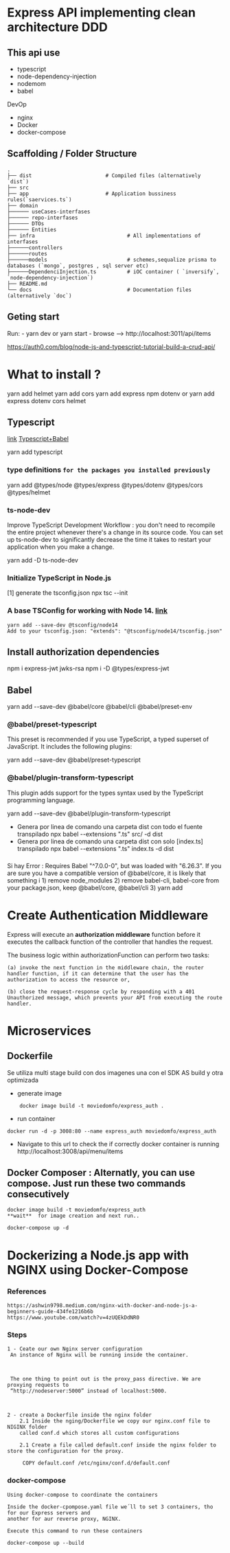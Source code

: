 # Express API implementing clean architecture DDD 

## This api use

- typescript
- node-dependency-injection
- nodemom
- babel

DevOp

- nginx
- Docker
- docker-compose

## Scaffolding / Folder Structure
    .
    ├── dist                        # Compiled files (alternatively `dist`)
    ├── src  
    ├── app                         # Application bussiness rules(`saervices.ts`)
    ├── domain
    ├────── useCases-interfases
    ├────── repo-interfases
    ├────── DTOs
    ├────── Entities
    ├── infra                              # All implementations of interfases
    ├──────controllers
    ├──────routes  
    ├──────models                          # schemes,sequalize prisma to databases (`mongo`, postgres , sql server etc)
    ├──────DependenciInjection.ts          # iOC container ( `inversify`, `node-dependency-injection`)
    ├── README.md
    └── docs                               # Documentation files (alternatively `doc`)

## Geting start

Run: - yarn dev or yarn start - browse --> http://localhost:3011/api/items

https://auth0.com/blog/node-js-and-typescript-tutorial-build-a-crud-api/

# What to install ?

yarn add helmet
yarn add cors
yarn add express
npm dotenv
or
yarn add express dotenv cors helmet

## Typescript

[link](https://github.com/tsconfig/bases/)
[Typescript+Babel](https://lemoncode.net/lemoncode-blog/2020/12/29/nodejs-typescript)

yarn add typescript

### type definitions `for the packages you installed previously`

yarn add @types/node @types/express @types/dotenv @types/cors @types/helmet

### ts-node-dev

Improve TypeScript Development Workflow : you don't need to recompile the entire project whenever there's a change in its source code. You can set up ts-node-dev to significantly decrease the time it takes to restart your application when you make a change.

yarn add -D ts-node-dev

### Initialize TypeScript in Node.js

[1] generate the tsconfig.json
npx tsc --init

### A base TSConfig for working with Node 14. [link](https://github.com/tsconfig/bases/)

    yarn add --save-dev @tsconfig/node14
    Add to your tsconfig.json: "extends": "@tsconfig/node14/tsconfig.json"

## Install authorization dependencies

npm i express-jwt jwks-rsa
npm i -D @types/express-jwt

## Babel

yarn add --save-dev @babel/core @babel/cli @babel/preset-env

### @babel/preset-typescript

This preset is recommended if you use TypeScript, a typed superset of JavaScript. It includes the following plugins:

yarn add --save-dev @babel/preset-typescript

### @babel/plugin-transform-typescript

This plugin adds support for the types syntax used by the TypeScript programming language.

yarn add --save-dev @babel/plugin-transform-typescript

- Genera por linea de comando una carpeta dist con todo el fuente transpilado
  npx babel --extensions ".ts" src/ -d dist
- Genera por linea de comando una carpeta dist con solo [index.ts] transpilado
  npx babel --extensions ".ts" index.ts -d dist

###

Si hay Error : Requires Babel "^7.0.0-0", but was loaded with "6.26.3". If you are sure you have a compatible version of @babel/core, it is likely that something i 1) remove node_modules 2) remove babel-cli, babel-core from your package.json, keep @babel/core, @babel/cli 3) yarn add

# Create Authentication Middleware

Express will execute an **authorization middleware** function before it executes the callback function of the controller that handles the request.

The business logic within authorizationFunction can perform two tasks:

    (a) invoke the next function in the middleware chain, the router handler function, if it can determine that the user has the authorization to access the resource or,

    (b) close the request-response cycle by responding with a 401 Unauthorized message, which prevents your API from executing the route handler.

# Microservices

## Dockerfile

Se utiliza multi stage build con dos imagenes una con el SDK AS build y otra optimizada

- generate image

```
    docker image build -t moviedomfo/express_auth .
```

- run container

```
docker run -d -p 3008:80 --name express_auth moviedomfo/express_auth
```

- Navigate to this url to check the if correctly docker container is running
  http://localhost:3008/api/menu/items

## Docker Composer : Alternatly, you can use compose. Just run these two commands consecutively

```
docker image build -t moviedomfo/express_auth
**wait**  for image creation and next run..

docker-compose up -d
```

# Dockerizing a Node.js app with NGINX using Docker-Compose

### References

    https://ashwin9798.medium.com/nginx-with-docker-and-node-js-a-beginners-guide-434fe1216b6b
    https://www.youtube.com/watch?v=4zUQEkDdNR0

### Steps

    1 - Ceate our own Nginx server configuration
     An instance of Nginx will be running inside the container.



     The one thing to point out is the proxy_pass directive. We are proxying requests to
     “http://nodeserver:5000” instead of localhost:5000.



    2 - create a Dockerfile inside the nginx folder
        2.1 Inside the nging/Dockerfile we copy our nginx.conf file to NIGINX folder
        called conf.d which stores all custom configurations

        2.1 Create a file called default.conf inside the nginx folder to store the configuration for the proxy.

         COPY default.conf /etc/nginx/conf.d/default.conf

### docker-compose

    Using docker-compose to coordinate the containers

    Inside the docker-cpompose.yaml file we´ll to set 3 containers, tho for our Express servers and
    another for aur reverse proxy, NGINX.

    Execute this command to run these containers

    docker-compose up --build
